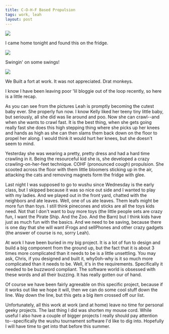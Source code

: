 ```yaml
---
title: C-O-H-F Based Propulsion
tags: work, leah
layout: post
---
```

<img src="http://photos.fuzzymonk.com/blog/image/595/IMG_0255.jpg" class="picture" />

I came home tonight and found this on the fridge.  



<img src="http://photos.fuzzymonk.com/blog/image/595/IMG_0221.jpg" class="picture" />

Swingin' on some swings!





<img src="http://photos.fuzzymonk.com/blog/image/595/IMG_0253.jpg" class="picture" />

We Built a fort at work.  It was not appreciated.  Drat monkeys.



I know I have been leaving poor 'lil bloggie out of the loop recently, so here is a little recap.



As you can see from the pictures Leah is promptly becoming the cutest baby ever.  She properly fun now.  I know Kelly liked her teeny tiny little baby, but seriously, all she did was lie around and poo.  Now she can crawl--and when she wants to crawl fast.  It is the best thing, when she gets going really fast she does this high stepping thing where she picks up her knees and hands as high as she can then slams them back down on the floor to propel her along. I would think it would hurt her knees, but she doesn't seem to mind. 



Yesterday she was wearing a pretty, pretty dress and had a hard time crawling in  it. Being the resourceful kid she is, she developed a crazy crawling-on-her-feet technique.  COHF (pronounced cough) propulsion.  She scooted across the floor with them little bloomers sticking up in the air, attacking the cats and removing magnets form the fridge with glee.



Last night I was supposed to go to wushu since Wednesday is the early class, but I skipped because it was so nice out side and I wanted to play with my ladies.  And we played out in the front yard, chatted with the neighbors and ate leaves.  Well, one of us ate leaves.  Them leafs might be more fun than toys. I still think pinecones and sticks are all the toys kids need.  Not that I don't want to buy more toys (the little people sets are crazy fun, I want the Pirate Ship. And the Zoo. And the Barn) but I think kids have just as much fun with the basics.  And we need to be saving, because there is one day that she will want iFrogs and sellPhones and other crazy gadgets (the answer of course is no, sorry Leah).



At work I have been buried in my big project.  It is a lot of fun to design and build a big component from the ground up, but the fact that it is about 3 times more complicated than it needs to be is a little unsettling.  You may ask, Chris, if you designed and built it, why0oh-why is it so much more complicated than it needs to be.  Well, it's in the requirements.  Specifically it needed to be buzzword compliant. The software world is obsessed with these words and all their buzzing. It has really gotten our of hand.  



Of course we have been fairly agreeable on this specific project, because if it works out like we hope it will, then we can do some cool stuff down the line.  Way down the line, but this gets a big item crossed off our list.  



Unfortunately, all this work at work (and at home) leave no time for personal geeky projects.  The last thing I did was shorten my mouse cord.  While useful I also have a couple of bigger projects I really should pay attention to--specifically the  wushu tournament software I'd like to dig into. Hopefully I will have time to get into that before this summer.
